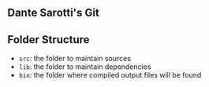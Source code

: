 ## Dante Sarotti's Git

## Folder Structure

- `src`: the folder to maintain sources
- `lib`: the folder to maintain dependencies
- `bin`: the folder where compiled output files will be found
